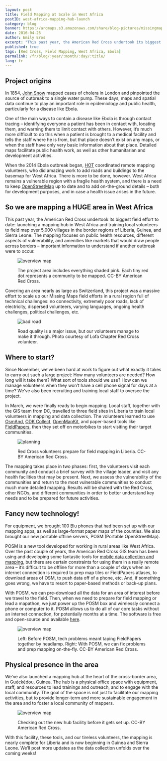 ```yaml
---
layout: post
title: Field Mapping at Scale in West Africa
postID: west-africa-mapping-hub-launch
category: blog
banner: https://arcmaps.s3.amazonaws.com/share/blog-pictures/missingmaps-blog_20160425_banner.jpg
date: 2016-04-25
author: Emily Eros
excerpt: "This past year, the American Red Cross undertook its biggest field effort to date: launching a mapping hub in West Africa and training local volunteers to field map over 5,000 villages in the border regions of Liberia, Guinea, and Sierra Leone. The mapping focuses on public health resources, different aspects of vulnerability, and amenities like markets that would draw people across borders – important information to understand if another Ebola outbreak were to occur."
published: true
tags: [Red Cross, Field Mapping, West Africa, Ebola]
permalink: /fr/blog/:year/:month/:day/:title/
lang: fr
---
```


## Project origins

In 1854, [John Snow](https://en.wikipedia.org/wiki/John_Snow) mapped cases of cholera in London and pinpointed the source of outbreak to a single water pump. These days, maps and spatial data continue to play an important role in epidemiology and public health, particularly for a disease like Ebola.

One of the main ways to contain a disease like Ebola is through contact tracing – identifying everyone a patient has been in contact with, locating them, and warning them to limit contact with others. However, it’s much more difficult to do this when a patient is brought to a medical facility and tells the staff where he is from, but that place doesn’t exist on any maps, or when the staff have only very basic information about that place. Detailed maps facilitate public health work, as well as other humanitarian and development activities.

When the 2014 Ebola outbreak began, [HOT](https://hotosm.org/) coordinated remote mapping volunteers, who did amazing work to add roads and buildings to the basemap for West Africa. There is more to be done, however. West Africa remains a vulnerable region with a fragile health system, and there is a need to keep [OpenStreetMap](http://www.openstreetmap.org/) up to date and to add on-the-ground details – both for development purposes, and in case a health issue arises in the future.

## So we are mapping a HUGE area in West Africa

This past year, the American Red Cross undertook its biggest field effort to date: launching a mapping hub in West Africa and training local volunteers to field map over 5,000 villages in the border regions of Liberia, Guinea, and Sierra Leone. The mapping focuses on public health resources, different aspects of vulnerability, and amenities like markets that would draw people across borders – important information to understand if another outbreak were to occur.

<figure>
<img src="https://arcmaps.s3.amazonaws.com/share/blog-pictures/missingmaps-blog_20160425_west-africa-glance.jpg" alt="overview map">
<p class="caption">The project area includes everything shaded pink. Each tiny red dot represents a community to be mapped. CC-BY American Red Cross.</p>
</figure>

Covering an area nearly as large as Switzerland, this project was a massive effort to scale up our Missing Maps field efforts in a rural region full of technical challenges: no connectivity, extremely poor roads, lack of electricity, dispersed volunteers, varying languages, ongoing health challenges, political challenges, etc.

<figure>
<img src="https://arcmaps.s3.amazonaws.com/share/blog-pictures/missingmaps-blog_20160425_badroad.jpg" alt="bad road">
<p class="caption">Road quality is a major issue, but our volunteers manage to make it through. Photo courtesy of Lofa Chapter Red Cross volunteer.</p>
</figure>

## Where to start?

Since November, we’ve been hard at work to figure out what exactly it takes to carry out such a large project: How many volunteers are needed? How long will it take them? What sort of tools should we use? How can we manage volunteers when they won’t have a cell phone signal for days at a time? We’ve also been recruiting and training local staff to oversee the project.

In March, we were finally ready to begin mapping. Local staff, together with the GIS team from DC, travelled to three field sites in Liberia to train local volunteers in mapping and data collection. The volunteers learned to use [OsmAnd](http://osmand.net/), [ODK Collect](https://opendatakit.org/), [OpenMapKit](http://openmapkit.org/), and paper-based tools like [FieldPapers](fieldpapers.org), then they set off on motorbikes to start visiting their target communities.

<figure>
<img src="https://arcmaps.s3.amazonaws.com/share/blog-pictures/missingmaps-blog_20160425_planning.jpg" alt="planning">
<p class="caption">Red Cross volunteers prepare for field mapping in Liberia. CC-BY American Red Cross.</p>
</figure>

The mapping takes place in two phases: first, the volunteers visit each community and conduct a brief survey with the village leader, and visit any health facilities that may be present. Next, we assess the vulnerability of the communities and return to the most vulnerable communities to conduct much more detailed mapping. Results will be shared with the Red Cross, other NGOs, and different communities in order to better understand key needs and to be prepared for future activities.

## Fancy new technology!

For equipment, we brought 100 Blu phones that had been set up with our mapping apps, as well as large-format paper maps of the counties. We also brought our new portable offline servers, POSM (Portable OpenStreetMap).

POSM is a new tool developed for working in rural areas like West Africa. Over the past couple of years, the American Red Cross GIS team has been using and developing some fantastic tools for [mobile data collection and mapping](http://openmapkit.org/), but there are certain constraints for using them in a really remote area – it’s difficult to be offline for more than a couple of days when an internet connection is required to prep map tiles or FieldPapers atlases, to download areas of OSM, to push data off of a phone, etc. And, if something goes wrong, we have to resort to paper-based methods or back-up plans.

With POSM, we can pre-download all the data for an area of interest before we travel to the field. Then, when we need to prepare for field mapping or lead a mapathon, we just power up the POSM box and wirelessly connect a phone or computer to it. POSM allows us to do all of our core tasks without an internet connection, for potentially months at a time. The software is free and open-source and available [here](https://github.com/americanredcross/posm).

<figure>
<img src="https://arcmaps.s3.amazonaws.com/share/blog-pictures/missingmaps-blog_20160425_headlamp-posm.jpg" alt="overview map">
<p class="caption">Left: Before POSM, tech problems meant taping FieldPapers together by headlamp. Right: With POSM, we can fix problems and prep mapping on-the-fly. CC-BY American Red Cross.</p>
</figure>

## Physical presence in the area

We’ve also launched a mapping hub at the heart of the cross-border area, in Guéckédou, Guinea. The hub is a physical office space with equipment, staff, and resources to lead trainings and outreach, and to engage with the local community. The goal of the space is not just to facilitate our mapping activities, but to provide longer-term and more sustainable engagement in the area and to foster a local community of mappers.

<figure>
<img src="https://arcmaps.s3.amazonaws.com/share/blog-pictures/missingmaps-blog_20160425_hub.jpg" alt="overview map">
<p class="caption">Checking out the new hub facility before it gets set up. CC-BY American Red Cross.</p>
</figure>

With this facility, these tools, and our tireless volunteers, the mapping is nearly complete for Liberia and is now beginning in Guinea and Sierra Leone. We’ll post more updates as the data collection unfolds over the coming weeks!
